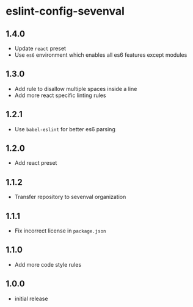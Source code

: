 # eslint-config-sevenval

## 1.4.0

- Update `react` preset
- Use `es6` environment which enables all es6 features except modules

## 1.3.0

- Add rule to disallow multiple spaces inside a line
- Add more react specific linting rules

## 1.2.1

- Use `babel-eslint` for better es6 parsing

## 1.2.0

- Add react preset

## 1.1.2

- Transfer repository to sevenval organization

## 1.1.1

- Fix incorrect license in `package.json`

## 1.1.0

- Add more code style rules

## 1.0.0

- initial release
